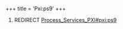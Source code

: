+++
title = 'Pxi:ps9'
+++

1.  REDIRECT
    [Process_Services_PXI#pxi:ps9](Process_Services_PXI#pxi:ps9 "wikilink")
